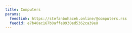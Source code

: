 ```yaml
---
title: Computers
params:
  feedlink: https://stefanbohacek.online/@computers.rss
  feedid: e7b40ac167b0affe8930ed5362ca39e8
---
```

